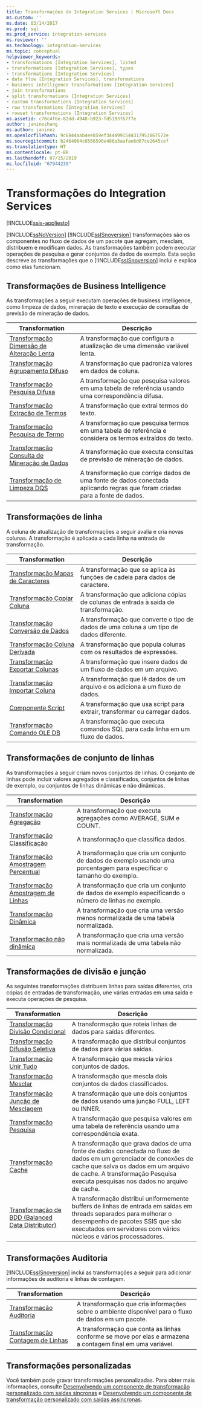 ```yaml
---
title: Transformações do Integration Services | Microsoft Docs
ms.custom: ''
ms.date: 03/14/2017
ms.prod: sql
ms.prod_service: integration-services
ms.reviewer: ''
ms.technology: integration-services
ms.topic: conceptual
helpviewer_keywords:
- transformations [Integration Services], listed
- transformations [Integration Services], types
- transformations [Integration Services]
- data flow [Integration Services], transformations
- business intelligence transformations [Integration Services]
- join transformations
- split transformations [Integration Services]
- custom transformations [Integration Services]
- row transformations [Integration Services]
- rowset transformations [Integration Services]
ms.assetid: c70c4f6e-82dd-4948-b923-fd5193f67f7e
author: janinezhang
ms.author: janinez
ms.openlocfilehash: 9c6844aab4ee859ef3444991544317953867572e
ms.sourcegitcommit: b2464064c0566590e486a3aafae6d67ce2645cef
ms.translationtype: HT
ms.contentlocale: pt-BR
ms.lasthandoff: 07/15/2019
ms.locfileid: "67944239"
---
```

# <a name="integration-services-transformations"></a>Transformações do Integration Services

[!INCLUDE[ssis-appliesto](../../../includes/ssis-appliesto-ssvrpluslinux-asdb-asdw-xxx.md)]


  [!INCLUDE[ssNoVersion](../../../includes/ssnoversion-md.md)] [!INCLUDE[ssISnoversion](../../../includes/ssisnoversion-md.md)] transformações são os componentes no fluxo de dados de um pacote que agregam, mesclam, distribuem e modificam dados. As transformações também podem executar operações de pesquisa e gerar conjuntos de dados de exemplo. Esta seção descreve as transformações que o [!INCLUDE[ssISnoversion](../../../includes/ssisnoversion-md.md)] inclui e explica como elas funcionam.  
  
## <a name="business-intelligence-transformations"></a>Transformações de Business Intelligence  
 As transformações a seguir executam operações de business intelligence, como limpeza de dados, mineração de texto e execução de consultas de previsão de mineração de dados.  
  
|Transformation|Descrição|  
|--------------------|-----------------|  
|[Transformação Dimensão de Alteração Lenta](../../../integration-services/data-flow/transformations/slowly-changing-dimension-transformation.md)|A transformação que configura a atualização de uma dimensão variável lenta.|  
|[Transformação Agrupamento Difuso](../../../integration-services/data-flow/transformations/fuzzy-grouping-transformation.md)|A transformação que padroniza valores em dados de coluna.|  
|[Transformação Pesquisa Difusa](../../../integration-services/data-flow/transformations/fuzzy-lookup-transformation.md)|A transformação que pesquisa valores em uma tabela de referência usando uma correspondência difusa.|  
|[Transformação Extração de Termos](../../../integration-services/data-flow/transformations/term-extraction-transformation.md)|A transformação que extrai termos do texto.|  
|[Transformação Pesquisa de Termo](../../../integration-services/data-flow/transformations/term-lookup-transformation.md)|A transformação que pesquisa termos em uma tabela de referência e considera os termos extraídos do texto.|  
|[Transformação Consulta de Mineração de Dados](../../../integration-services/data-flow/transformations/data-mining-query-transformation.md)|A transformação que executa consultas de previsão de mineração de dados.|  
|[Transformação de Limpeza DQS](../../../integration-services/data-flow/transformations/dqs-cleansing-transformation.md)|A transformação que corrige dados de uma fonte de dados conectada aplicando regras que foram criadas para a fonte de dados.|  
  
## <a name="row-transformations"></a>Transformações de linha  
 A coluna de atualização de transformações a seguir avalia e cria novas colunas. A transformação é aplicada a cada linha na entrada de transformação.  
  
|Transformation|Descrição|  
|--------------------|-----------------|  
|[Transformação Mapas de Caracteres](../../../integration-services/data-flow/transformations/character-map-transformation.md)|A transformação que se aplica às funções de cadeia para dados de caractere.|  
|[Transformação Copiar Coluna](../../../integration-services/data-flow/transformations/copy-column-transformation.md)|A transformação que adiciona cópias de colunas de entrada à saída de transformação.|  
|[Transformação Conversão de Dados](../../../integration-services/data-flow/transformations/data-conversion-transformation.md)|A transformação que converte o tipo de dados de uma coluna a um tipo de dados diferente.|  
|[Transformação Coluna Derivada](../../../integration-services/data-flow/transformations/derived-column-transformation.md)|A transformação que popula colunas com os resultados de expressões.|  
|[Transformação Exportar Colunas](../../../integration-services/data-flow/transformations/export-column-transformation.md)|A transformação que insere dados de um fluxo de dados em um arquivo.|  
|[Transformação Importar Coluna](../../../integration-services/data-flow/transformations/import-column-transformation.md)|A transformação que lê dados de um arquivo e os adiciona a um fluxo de dados.|  
|[Componente Script](../../../integration-services/data-flow/transformations/script-component.md)|A transformação que usa script para extrair, transformar ou carregar dados.|  
|[Transformação Comando OLE DB](../../../integration-services/data-flow/transformations/ole-db-command-transformation.md)|A transformação que executa comandos SQL para cada linha em um fluxo de dados.|  
  
## <a name="rowset-transformations"></a>Transformações de conjunto de linhas  
 As transformações a seguir criam novos conjuntos de linhas. O conjunto de linhas pode incluir valores agregados e classificados, conjuntos de linhas de exemplo, ou conjuntos de linhas dinâmicas e não dinâmicas.  
  
|Transformation|Descrição|  
|--------------------|-----------------|  
|[Transformação Agregação](../../../integration-services/data-flow/transformations/aggregate-transformation.md)|A transformação que executa agregações como AVERAGE, SUM e COUNT.|  
|[Transformação Classificação](../../../integration-services/data-flow/transformations/sort-transformation.md)|A transformação que classifica dados.|  
|[Transformação Amostragem Percentual](../../../integration-services/data-flow/transformations/percentage-sampling-transformation.md)|A transformação que cria um conjunto de dados de exemplo usando uma porcentagem para especificar o tamanho do exemplo.|  
|[Transformação Amostragem de Linhas](../../../integration-services/data-flow/transformations/row-sampling-transformation.md)|A transformação que cria um conjunto de dados de exemplo especificando o número de linhas no exemplo.|  
|[Transformação Dinâmica](../../../integration-services/data-flow/transformations/pivot-transformation.md)|A transformação que cria uma versão menos normalizada de uma tabela normalizada.|  
|[Transformação não dinâmica](../../../integration-services/data-flow/transformations/unpivot-transformation.md)|A transformação que cria uma versão mais normalizada de uma tabela não normalizada.|  
  
## <a name="split-and-join-transformations"></a>Transformações de divisão e junção  
 As seguintes transformações distribuem linhas para saídas diferentes, cria cópias de entradas de transformação, une várias entradas em uma saída e executa operações de pesquisa.  
  
|Transformation|Descrição|  
|--------------------|-----------------|  
|[Transformação Divisão Condicional](../../../integration-services/data-flow/transformations/conditional-split-transformation.md)|A transformação que roteia linhas de dados para saídas diferentes.|  
|[Transformação Difusão Seletiva](../../../integration-services/data-flow/transformations/multicast-transformation.md)|A transformação que distribui conjuntos de dados para várias saídas.|  
|[Transformação Unir Tudo](../../../integration-services/data-flow/transformations/union-all-transformation.md)|A transformação que mescla vários conjuntos de dados.|  
|[Transformação Mesclar](../../../integration-services/data-flow/transformations/merge-transformation.md)|A transformação que mescla dois conjuntos de dados classificados.|  
|[Transformação Junção de Mesclagem](../../../integration-services/data-flow/transformations/merge-join-transformation.md)|A transformação que une dois conjuntos de dados usando uma junção FULL, LEFT ou INNER.|  
|[Transformação Pesquisa](../../../integration-services/data-flow/transformations/lookup-transformation.md)|A transformação que pesquisa valores em uma tabela de referência usando uma correspondência exata.|  
|[Transformação Cache](../../../integration-services/data-flow/transformations/cache-transform.md)|A transformação que grava dados de uma fonte de dados conectada no fluxo de dados em um gerenciador de conexões de cache que salva os dados em um arquivo de cache. A transformação Pesquisa executa pesquisas nos dados no arquivo de cache.|  
|[Transformação de BDD (Balanced Data Distributor)](../../../integration-services/data-flow/transformations/balanced-data-distributor-transformation.md)|A transformação distribui uniformemente buffers de linhas de entrada em saídas em threads separados para melhorar o desempenho de pacotes SSIS que são executados em servidores com vários núcleos e vários processadores.|  
  
## <a name="auditing-transformations"></a>Transformações Auditoria  
 [!INCLUDE[ssISnoversion](../../../includes/ssisnoversion-md.md)] inclui as transformações a seguir para adicionar informações de auditoria e linhas de contagem.  
  
|Transformation|Descrição|  
|--------------------|-----------------|  
|[Transformação Auditoria](../../../integration-services/data-flow/transformations/audit-transformation.md)|A transformação que cria informações sobre o ambiente disponível para o fluxo de dados em um pacote.|  
|[Transformação Contagem de Linhas](../../../integration-services/data-flow/transformations/row-count-transformation.md)|A transformação que conta as linhas conforme se move por elas e armazena a contagem final em uma variável.|  
  
## <a name="custom-transformations"></a>Transformações personalizadas  
 Você também pode gravar transformações personalizadas. Para obter mais informações, consulte [Desenvolvendo um componente de transformação personalizado com saídas síncronas](../../../integration-services/extending-packages-custom-objects-data-flow-types/developing-a-custom-transformation-component-with-synchronous-outputs.md) e [Desenvolvendo um componente de transformação personalizado com saídas assíncronas](../../../integration-services/extending-packages-custom-objects-data-flow-types/developing-a-custom-transformation-component-with-asynchronous-outputs.md).  
  
  
